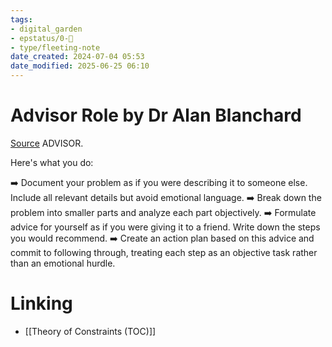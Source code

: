 ```yaml
---
tags: 
- digital_garden
- epstatus/0-🌰
- type/fleeting-note
date_created: 2024-07-04 05:53
date_modified: 2025-06-25 06:10
---
```

# Advisor Role by Dr Alan Blanchard

[Source](https://www.linkedin.com/posts/dralanbarnard_psychology-decisionmaking-solutions-activity-7214388273425629184-XCYQ?utm_source=share&utm_medium=member_desktop)
ADVISOR.

Here's what you do:

➡️ Document your problem as if you were describing it to someone else. Include all relevant details but avoid emotional language.
➡️ Break down the problem into smaller parts and analyze each part objectively.
➡️ Formulate advice for yourself as if you were giving it to a friend. Write down the steps you would recommend.
➡️ Create an action plan based on this advice and commit to following through, treating each step as an objective task rather than an emotional hurdle.

# Linking

+ [[Theory of Constraints (TOC)]]

